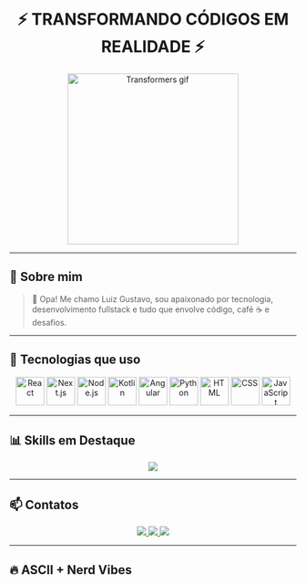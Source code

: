 <h1 align="center">
  ⚡ TRANSFORMANDO CÓDIGOS EM REALIDADE ⚡
</h1>

<p align="center">
  <img src="https://i.gifer.com/origin/f1/f1e83ffcd21c25562d7b4059bfb6e98e.gif" width="300px" alt="Transformers gif">
</p>

---

## 🧠 Sobre mim

> 👋 Opa! Me chamo Luiz Gustavo, sou apaixonado por tecnologia, desenvolvimento fullstack e tudo que envolve código, café ☕ e desafios.

---

## 🚀 Tecnologias que uso

<p align="center">
  <img src="https://cdn.jsdelivr.net/gh/devicons/devicon/icons/react/react-original.svg" height="50" alt="React"/>
  <img src="https://cdn.jsdelivr.net/gh/devicons/devicon/icons/nextjs/nextjs-line.svg" height="50" alt="Next.js"/>
  <img src="https://cdn.jsdelivr.net/gh/devicons/devicon/icons/nodejs/nodejs-original.svg" height="50" alt="Node.js"/>
  <img src="https://cdn.jsdelivr.net/gh/devicons/devicon/icons/kotlin/kotlin-original.svg" height="50" alt="Kotlin"/>
  <img src="https://cdn.jsdelivr.net/gh/devicons/devicon/icons/angularjs/angularjs-original.svg" height="50" alt="Angular"/>
  <img src="https://cdn.jsdelivr.net/gh/devicons/devicon/icons/python/python-original.svg" height="50" alt="Python"/>
  <img src="https://cdn.jsdelivr.net/gh/devicons/devicon/icons/html5/html5-original.svg" height="50" alt="HTML"/>
  <img src="https://cdn.jsdelivr.net/gh/devicons/devicon/icons/css3/css3-original.svg" height="50" alt="CSS"/>
  <img src="https://cdn.jsdelivr.net/gh/devicons/devicon/icons/javascript/javascript-original.svg" height="50" alt="JavaScript"/>
</p>

---

## 📊 Skills em Destaque

<p align="center">
  <img src="https://github-readme-activity-graph.cyclic.app/graph?username=Luyzao&theme=react-dark&bg_color=151515&color=ff0000&line=00ff00&point=ffffff&hide_border=true"/>
</p>

---

## 📫 Contatos

<p align="center">
  <a href="mailto:jhhhhhhh58@gmail.com">
    <img src="https://img.shields.io/badge/Gmail-ff0000?style=for-the-badge&logo=gmail&logoColor=white"/>
  </a>
  <a href="https://www.instagram.com/Luyzaohp" target="_blank">
    <img src="https://img.shields.io/badge/Instagram-00ff00?style=for-the-badge&logo=instagram&logoColor=white"/>
  </a>
  <a href="https://www.linkedin.com/in/luiz-gustavo-687b6721b/" target="_blank">
    <img src="https://img.shields.io/badge/LinkedIn-ffffff?style=for-the-badge&logo=linkedin&logoColor=0A66C2"/>
  </a>
</p>

---

## 🔥 ASCII + Nerd Vibes

